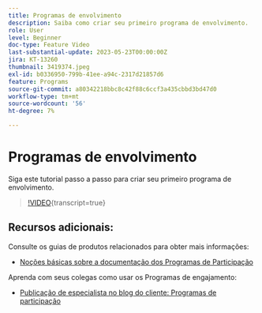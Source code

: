 ```yaml
---
title: Programas de envolvimento
description: Saiba como criar seu primeiro programa de envolvimento.
role: User
level: Beginner
doc-type: Feature Video
last-substantial-update: 2023-05-23T00:00:00Z
jira: KT-13260
thumbnail: 3419374.jpeg
exl-id: b0336950-799b-41ee-a94c-2317d21857d6
feature: Programs
source-git-commit: a80342218bbc8c42f88c6ccf3a435cbbd3bd47d0
workflow-type: tm+mt
source-wordcount: '56'
ht-degree: 7%

---
```


# Programas de envolvimento

Siga este tutorial passo a passo para criar seu primeiro programa de envolvimento.

>[!VIDEO](https://video.tv.adobe.com/v/3419374/?learn=on){transcript=true} 

## Recursos adicionais:

Consulte os guias de produtos relacionados para obter mais informações:
* [Noções básicas sobre a documentação dos Programas de Participação](https://experienceleague.adobe.com/docs/marketo/using/product-docs/email-marketing/drip-nurturing/creating-an-engagement-program/understanding-engagement-programs.html?lang=en) 

Aprenda com seus colegas como usar os Programas de engajamento:
* [Publicação de especialista no blog do cliente: Programas de participação](https://nation.marketo.com/t5/product-blogs/marketo-success-series-engagement-programs/ba-p/301712)
